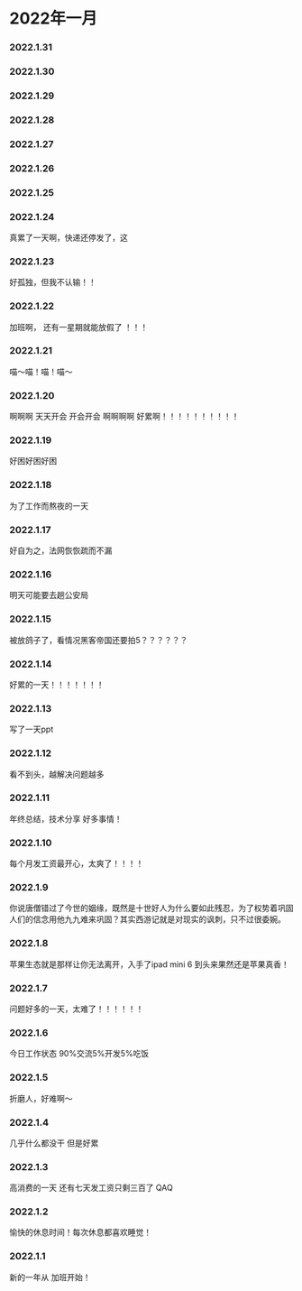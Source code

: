 # 2022年一月

### 2022.1.31

### 2022.1.30 

### 2022.1.29 

### 2022.1.28 

### 2022.1.27
 
### 2022.1.26 

### 2022.1.25 

### 2022.1.24 
真累了一天啊，快递还停发了，这 
### 2022.1.23 
好孤独，但我不认输！！
### 2022.1.22 
加班啊， 还有一星期就能放假了 ！！！
### 2022.1.21
喵～喵！喵！喵～
### 2022.1.20 
啊啊啊 天天开会 开会开会 啊啊啊啊 好累啊！！！！！！！！！！
### 2022.1.19
好困好困好困 
### 2022.1.18
为了工作而熬夜的一天
### 2022.1.17  
好自为之，法网恢恢疏而不漏
### 2022.1.16
明天可能要去趟公安局
### 2022.1.15
被放鸽子了，看情况黑客帝国还要拍5？？？？？？
### 2022.1.14
好累的一天！！！！！！！
### 2022.1.13
写了一天ppt
### 2022.1.12
看不到头，越解决问题越多
### 2022.1.11
年终总结，技术分享 好多事情！
### 2022.1.10
每个月发工资最开心，太爽了！！！！
### 2022.1.9
你说唐僧错过了今世的姻缘，既然是十世好人为什么要如此残忍，为了权势着巩固人们的信念用他九九难来巩固？其实西游记就是对现实的讽刺，只不过很委婉。 
### 2022.1.8
苹果生态就是那样让你无法离开，入手了ipad mini 6 到头来果然还是苹果真香！
### 2022.1.7
问题好多的一天，太难了！！！！！！
### 2022.1.6
今日工作状态 90%交流5%开发5%吃饭
### 2022.1.5
折磨人，好难啊～
### 2022.1.4
几乎什么都没干 但是好累
### 2022.1.3
高消费的一天 还有七天发工资只剩三百了 QAQ
### 2022.1.2
愉快的休息时间！每次休息都喜欢睡觉！ 
### 2022.1.1
新的一年从 加班开始！
